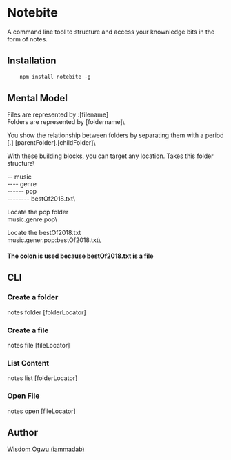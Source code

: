 # Notebite

A command line tool to structure and access your knownledge bits in the form of notes.

## Installation

```javascript
    npm install notebite -g
```

## Mental Model

Files are represented by :[filename]\
Folders are represented by [foldername]\

You show the relationship between folders by separating them with a period [.]
[parentFolder].[childFolder]\

With these building blocks, you can target any location. Takes this folder structure\

-- music\
---- genre\
------ pop\
-------- bestOf2018.txt\

Locate the pop folder\
music.genre.pop\

Locate the bestOf2018.txt\
music.gener.pop:bestOf2018.txt\
#### The colon is used because bestOf2018.txt is a file

## CLI

### Create a folder
notes folder [folderLocator]

### Create a file
notes file [fileLocator]

### List Content
notes list [folderLocator]

### Open File
notes open [fileLocator]


## Author
[Wisdom Ogwu (iammadab)](https://twitter.com/iammadab)